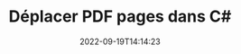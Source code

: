 ---
############################# Static ############################
layout: "auto-gen-merger"
date: 2022-09-19T14:14:23
draft: false
otherformats: ppsx ppt pptx rtf tex vdx vsdm vsdx vssm vssx vstm vstx vsx vtx xlam xls

############################# Head ############################
head_title: "Déplacer PDF pages dans C#"
head_description: "Déplacez les pages d'un document PDF dans C# vers n'importe quelle position à l'aide de l'API de fusion de documents."

############################# Header ############################
title: "Déplacer PDF pages dans C#"
description: "Déplacez PDF pages avec quelques lignes de code .NET."
bg_image: "https://cms.admin.containerize.com/templates/aspose/App_Themes/V3/images/bg/header1.png"
bg_overlay: false
button:
    enable: true
    icon: "fas fa-arrow-down"
    label: "Télécharger la version d'essai gratuite"
    link: "https://downloads.groupdocs.com/merger/net"

############################# SubMenu ############################
submenu:
    enable: true

    left:
        img_alt: "GroupDocs.Merger for .NET"
        image: "https://cms.admin.containerize.com/templates/groupdocs/images/product-logos/90x90-noborder/groupdocs-merger-net.png"
        product: "GroupDocs.Merger"
        platform: ".NET"

    middle:
        button:

            # button loop
            - link: "https://apireference.groupdocs.com/merger/net"
              text: "Référence API"

            # button loop
            - link: "https://github.com/groupdocs-merger"
              text: "Exemples de codes"

            # button loop
            - link: "https://products.groupdocs.app/merger/family"
              text: "Démos en direct"

            # button loop
            - link: "https://purchase.groupdocs.com/pricing/merger/net"
              text: "Tarification"

    right:
        link_download: "https://downloads.groupdocs.com/merger"
        link_learn: "https://docs.groupdocs.com/merger/net"
        link_buy: "https://purchase.groupdocs.com"

############################# About ############################
about:
    enable: true
    title: "À propos de l'API GroupDocs.Merger for .NET"
    content: |
        [GroupDocs.Merger for .NET](/fr/merger/net/) offre une solution simple pour fusionner et diviser en toute sécurité un large éventail de formats de documents, y compris PDF, Microsoft Office (Word, Excel, PowerPoint , OneNote), OpenDocument, HTML, images et bien d'autres dans les applications .NET. En ajoutant seulement quelques lignes de code, effectuez plusieurs opérations sur le document telles que déplacer, supprimer, faire pivoter, échanger, extraire ou modifier l'orientation des pages dans les documents. L'API de fusion de documents prend également en charge la prévisualisation des pages de document sous forme d'image pour analyser la structure, la mise en forme et le contenu du document sur la page.
        
        L'API GroupDocs.Merger est un bon choix pour les solutions d'entreprise qui ont besoin de fonctionnalités de déplacement de page de fichier. Ces API sont bien prises en charge sur tous les principaux systèmes d'exploitation et plates-formes, y compris .NET Framework, .NET Standard, .NET Core, Mono.

############################# Steps ############################
steps:
    enable: true
    title_left: "Déplacer PDF pages de fichiers dans .NET"
    content_left: |
        [GroupDocs.Merger for .NET](/fr/merger/net/) permet aux développeurs de C# de déplacer facilement des pages dans un fichier PDF en mettant en œuvre quelques étapes simples .
        
        * Initialisez **MoveOptions** pour spécifier les numéros de page actuels et nouveaux.
        * Créez une nouvelle instance de **Merger** et transmettez le chemin du document source en tant que paramètre du constructeur.
        * Appelez **MovePage** et transmettez l'objet **MoveOptions**.
        * Appelez **Save** et spécifiez le chemin du fichier pour enregistrer le document résultant.

    title_right: "Configuration requise"
    content_right: |
        Les API GroupDocs.Merger for .NET sont prises en charge sur toutes les principales plates-formes et systèmes d'exploitation. Avant d'exécuter le code ci-dessous, assurez-vous que les prérequis suivants sont installés sur votre système.

        * Systèmes d'exploitation : Microsoft Windows, Linux, MacOS
        * Environnements de développement : Visual Studio, Xamarin, MonoDevelop
        * Cadres: .NET Framework, .NET Standard, .NET Core, Mono
        * Téléchargez la dernière version de GroupDocs.Merger for .NET depuis [NuGet](https://www.nuget.org/packages/groupdocs.merger)
         
    code: |
     {{% merger/additional-styles %}}
     {{< merger/code-merger title="Comment déplacer les pages de fichiers PDF à l'aide de l'exemple de code C#">}}

        ```csharp    
        // Déplacer PDF pages de fichiers à l'aide de l'API GroupDocs.Merger
        int pageNumber = 6;
        int newPageNumber = 1;

        // Initialiser la classe MoveOptions pour spécifier les numéros de page actuels et nouveaux
        MoveOptions moveOptions = new MoveOptions(pageNumber, newPageNumber);

        // Instancier la fusion avec le document d'entrée PDF
        using (Merger merger = new Merger("input.pdf"))
          {
            // Appelez la méthode MovePage et passez-lui l'objet MoveOptions
            merger.MovePage(moveOptions);
    
            // Appelez la méthode Save et transmettez le chemin de fichier souhaité pour enregistrer le document de sortie
            merger.Save("output.pdf");
          }
        ```
     {{< /merger/code-merger >}}

############################# Demos ############################
demos:
    enable: true
    title: "Démos en direct - Déplacer PDF pages en ligne"
    content: |
       Déplacez PDF pages de fichiers dès maintenant en visitant le site Web [GroupDocs.Merger Live Demos](https://products.groupdocs.app/splitter/move-pages/pdf).
       La démo en direct présente les avantages suivants.
        
############################# About Formats ############################
about_formats:
    enable: true

############################# More Formats ############################
more_formats:
    enable: true
    title: "Déplacer des pages d'autres formats de document"
    content: |
        .NET documente l'API de fusion et de division pour les formats de fichiers et les images. Déplacez certains des formats de fichiers populaires comme indiqué ci-dessous.

############################# Back to top ###############################
back_to_top:
    enable: true
---